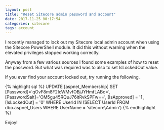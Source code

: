```yaml
---
layout: post
title: "Reset Sitecore admin password and account"
date: 2017-11-25 00:17:54
categories: sitecore
tags: account
---
```

I recently managed to lock out my Sitecore local admin account when using the Sitecore PowerShell module. It did this without warning when the elevated privileges stopped working correctly.

Anyway from a few various sources I found some examples of how to reset the password. But what was required was to also to set IsLockedOut value. 

If you ever find your account locked out, try running the following.

<!-- more -->

{% highlight sql %}
UPDATE [aspnet_Membership] 
SET 
[Password]='qOvF8m8F2IcWMvfOBjJYHmfLABc=', 
[PasswordSalt]='OM5gu45RQuJ76itRvkSPFw==', 
[IsApproved] = '1', 
[IsLockedOut] = '0'
WHERE UserId IN (SELECT UserId FROM dbo.aspnet_Users WHERE UserName = 'sitecore\Admin') 
{% endhighlight %}

Enjoy!
